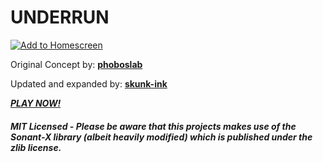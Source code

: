 # UNDERRUN



[![Add to Homescreen](https://siasky.net/CADKZ7bTyVRjMmyMnEsUKDidqdmdaNHaJP25cp_3YGQlkg)](https://homescreen.hns.siasky.net/#/skylink/AQBHlfViZErCILTSEE9jS35_m3Rbw4XZosIwmYWuHqS6wQ)



Original Concept by: **[phoboslab](https://github.com/phoboslab/underrun)**

Updated and expanded by: **[skunk-ink](https://github.com/skunk-ink/underrun)**


***[PLAY NOW!](https://homescreen.hns.siasky.net/#/skylink/AQBHlfViZErCILTSEE9jS35_m3Rbw4XZosIwmYWuHqS6wQ)***


##### MIT Licensed - *Please be aware that this projects makes use of the Sonant-X library (albeit heavily modified) which is published under the zlib license.*